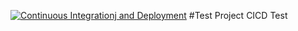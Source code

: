 [![Continuous Integrationj and Deployment](https://github.com/Simarb090/sas-cicd-test/actions/workflows/ci-cd.yaml/badge.svg)](https://github.com/Simarb090/sas-cicd-test/actions/workflows/ci-cd.yaml)
#Test Project
CICD Test